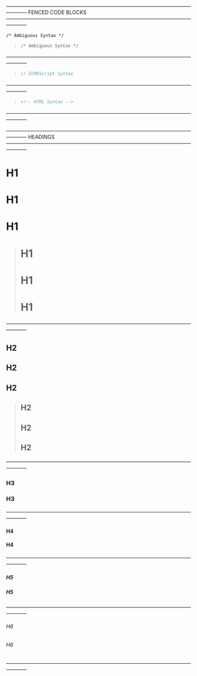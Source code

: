 <!-- prettier-ignore-start -->
————————————————————————————————————————
          FENCED CODE BLOCKS
————————————————————————————————————————

  ```
  /* Ambiguous Syntax */
  ```

  > ```
  > /* Ambiguous Syntax */
  > ```

————————————————————————————————————————

  > ```js
  > // ECMAScript Syntax
  > ```

————————————————————————————————————————

  > ```html
  > <!-- HTML Syntax -->
  > ```

————————————————————————————————————————

————————————————————————————————————————
              HEADINGS
————————————————————————————————————————

  H1
  ==========

  # H1

  <h1>H1</h1>

  > H1
  > ==========
  >
  > # H1
  >
  > <h1>H1</h1>

————————————————————————————————————————

  H2
  ----------

  ## H2

  <h2>H2</h2>

  > H2
  > ----------
  >
  > ## H2
  >
  > <h2>H2</h2>

————————————————————————————————————————

  ### H3

  <h3>H3</h3>

————————————————————————————————————————

  #### H4

  <h4>H4</h4>

————————————————————————————————————————

  ##### H5

  <h5>H5</h5>

————————————————————————————————————————

  ###### H6

  <h6>H6</h6>

————————————————————————————————————————

<!-- prettier-ignore-end -->
